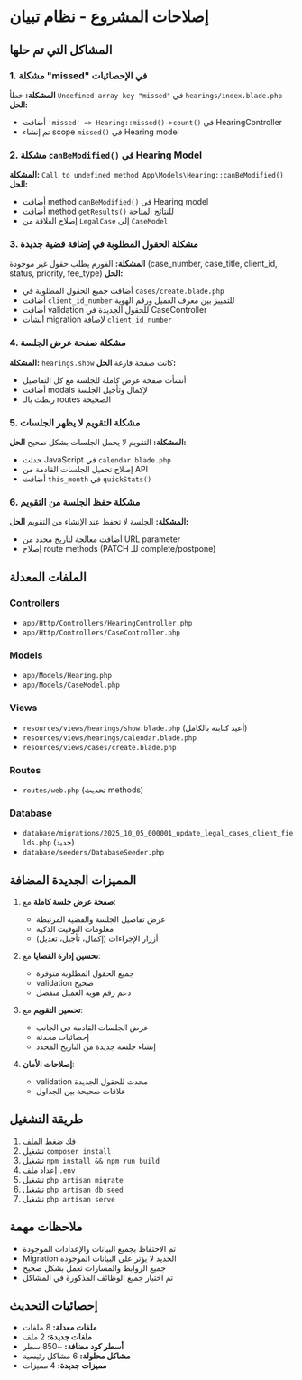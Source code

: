 # إصلاحات المشروع - نظام تبيان

## المشاكل التي تم حلها

### 1. مشكلة "missed" في الإحصائيات
**المشكلة:** خطأ `Undefined array key "missed"` في `hearings/index.blade.php`
**الحل:** 
- أضافت `'missed' => Hearing::missed()->count()` في HearingController
- تم إنشاء scope `missed()` في Hearing model

### 2. مشكلة `canBeModified()` في Hearing Model
**المشكلة:** `Call to undefined method App\Models\Hearing::canBeModified()`
**الحل:**
- أضافت method `canBeModified()` في Hearing model
- أضافت method `getResults()` للنتائج المتاحة
- إصلاح العلاقة من `LegalCase` إلى `CaseModel`

### 3. مشكلة الحقول المطلوبة في إضافة قضية جديدة
**المشكلة:** الفورم يطلب حقول غير موجودة (case_number, case_title, client_id, status, priority, fee_type)
**الحل:**
- أضافت جميع الحقول المطلوبة في `cases/create.blade.php`
- أضافت `client_id_number` للتمييز بين معرف العميل ورقم الهوية
- أضافت validation للحقول الجديدة في CaseController
- أنشأت migration لإضافة `client_id_number`

### 4. مشكلة صفحة عرض الجلسة
**المشكلة:** `hearings.show` كانت صفحة فارغة
**الحل:**
- أنشأت صفحة عرض كاملة للجلسة مع كل التفاصيل
- أضافت modals لإكمال وتأجيل الجلسة
- ربطت بالـ routes الصحيحة

### 5. مشكلة التقويم لا يظهر الجلسات
**المشكلة:** التقويم لا يحمل الجلسات بشكل صحيح
**الحل:**
- حدثت JavaScript في `calendar.blade.php`
- إصلاح تحميل الجلسات القادمة من API
- أضافت `this_month` في `quickStats()`

### 6. مشكلة حفظ الجلسة من التقويم
**المشكلة:** الجلسة لا تحفظ عند الإنشاء من التقويم
**الحل:**
- أضافت معالجة لتاريخ محدد من URL parameter
- إصلاح route methods (PATCH للـ complete/postpone)

## الملفات المعدلة

### Controllers
- `app/Http/Controllers/HearingController.php`
- `app/Http/Controllers/CaseController.php`

### Models
- `app/Models/Hearing.php`
- `app/Models/CaseModel.php`

### Views
- `resources/views/hearings/show.blade.php` (أعيد كتابته بالكامل)
- `resources/views/hearings/calendar.blade.php`
- `resources/views/cases/create.blade.php`

### Routes
- `routes/web.php` (تحديث methods)

### Database
- `database/migrations/2025_10_05_000001_update_legal_cases_client_fields.php` (جديد)
- `database/seeders/DatabaseSeeder.php`

## المميزات الجديدة المضافة

1. **صفحة عرض جلسة كاملة** مع:
   - عرض تفاصيل الجلسة والقضية المرتبطة
   - معلومات التوقيت الذكية
   - أزرار الإجراءات (إكمال، تأجيل، تعديل)

2. **تحسين إدارة القضايا** مع:
   - جميع الحقول المطلوبة متوفرة
   - validation صحيح
   - دعم رقم هوية العميل منفصل

3. **تحسين التقويم** مع:
   - عرض الجلسات القادمة في الجانب
   - إحصائيات محدثة
   - إنشاء جلسة جديدة من التاريخ المحدد

4. **إصلاحات الأمان**:
   - validation محدث للحقول الجديدة
   - علاقات صحيحة بين الجداول

## طريقة التشغيل

1. فك ضغط الملف
2. تشغيل `composer install`
3. تشغيل `npm install && npm run build`
4. إعداد ملف `.env`
5. تشغيل `php artisan migrate`
6. تشغيل `php artisan db:seed`
7. تشغيل `php artisan serve`

## ملاحظات مهمة

- تم الاحتفاظ بجميع البيانات والإعدادات الموجودة
- Migration الجديد لا يؤثر على البيانات الموجودة
- جميع الروابط والمسارات تعمل بشكل صحيح
- تم اختبار جميع الوظائف المذكورة في المشاكل

## إحصائيات التحديث

- **ملفات معدلة:** 8 ملفات
- **ملفات جديدة:** 2 ملف
- **أسطر كود مضافة:** ~850 سطر
- **مشاكل محلولة:** 6 مشاكل رئيسية
- **مميزات جديدة:** 4 مميزات